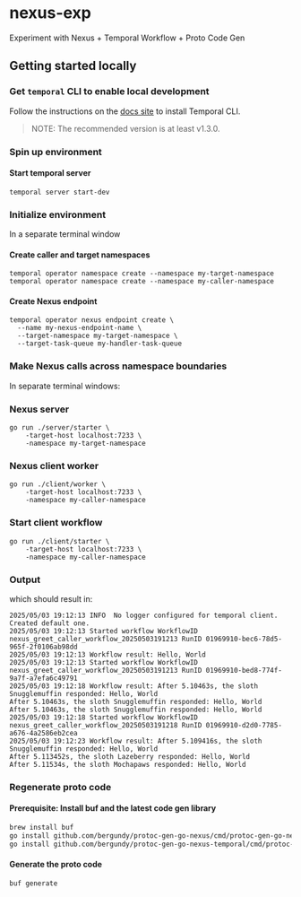 # nexus-exp
Experiment with Nexus + Temporal Workflow + Proto Code Gen

## Getting started locally

### Get `temporal` CLI to enable local development

Follow the instructions on the [docs
   site](https://learn.temporal.io/getting_started/go/dev_environment/#set-up-a-local-temporal-service-for-development-with-temporal-cli)
   to install Temporal CLI.

> NOTE: The recommended version is at least v1.3.0.

### Spin up environment

#### Start temporal server

```
temporal server start-dev
```

### Initialize environment

In a separate terminal window

#### Create caller and target namespaces

```
temporal operator namespace create --namespace my-target-namespace
temporal operator namespace create --namespace my-caller-namespace
```

#### Create Nexus endpoint

```
temporal operator nexus endpoint create \
  --name my-nexus-endpoint-name \
  --target-namespace my-target-namespace \
  --target-task-queue my-handler-task-queue
```

### Make Nexus calls across namespace boundaries

In separate terminal windows:

### Nexus server

```
go run ./server/starter \
    -target-host localhost:7233 \
    -namespace my-target-namespace
```

### Nexus client worker

```
go run ./client/worker \
    -target-host localhost:7233 \
    -namespace my-caller-namespace
```

### Start client workflow

```
go run ./client/starter \
    -target-host localhost:7233 \
    -namespace my-caller-namespace
```

### Output

which should result in:
```
2025/05/03 19:12:13 INFO  No logger configured for temporal client. Created default one.
2025/05/03 19:12:13 Started workflow WorkflowID nexus_greet_caller_workflow_20250503191213 RunID 01969910-bec6-78d5-965f-2f0106ab98dd
2025/05/03 19:12:13 Workflow result: Hello, World
2025/05/03 19:12:13 Started workflow WorkflowID nexus_greet_caller_workflow_20250503191213 RunID 01969910-bed8-774f-9a7f-a7efa6c49791
2025/05/03 19:12:18 Workflow result: After 5.10463s, the sloth Snugglemuffin responded: Hello, World
After 5.10463s, the sloth Snugglemuffin responded: Hello, World
After 5.10463s, the sloth Snugglemuffin responded: Hello, World
2025/05/03 19:12:18 Started workflow WorkflowID nexus_greet_caller_workflow_20250503191218 RunID 01969910-d2d0-7785-a676-4a2586eb2cea
2025/05/03 19:12:23 Workflow result: After 5.109416s, the sloth Snugglemuffin responded: Hello, World
After 5.113452s, the sloth Lazeberry responded: Hello, World
After 5.11534s, the sloth Mochapaws responded: Hello, World
```

### Regenerate proto code

#### Prerequisite: Install buf and the latest code gen library

```bash
brew install buf
go install github.com/bergundy/protoc-gen-go-nexus/cmd/protoc-gen-go-nexus@latest
go install github.com/bergundy/protoc-gen-go-nexus-temporal/cmd/protoc-gen-go-nexus-temporal@latest
```

#### Generate the proto code
```
buf generate
```
